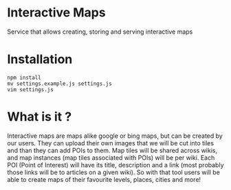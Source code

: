 Interactive Maps
================

Service that allows creating, storing and serving interactive maps


# Installation

```
npm install
mv settings.example.js settings.js
vim settings.js
```

# What is it ?

Interactive maps are maps alike google or bing maps, but can be created by our users. They can upload their own images that we will be cut into tiles and than they can​ add POIs to them. Map tiles will be shared across wikis, and map instances (map tiles associated with POIs) will be per wiki. Each POI (Point of Interest) will have ​its title, description and a link (most probably those links will be to articles on a given wiki). So with that tool users will be able to create maps of their favourite levels, places, cities and more!
